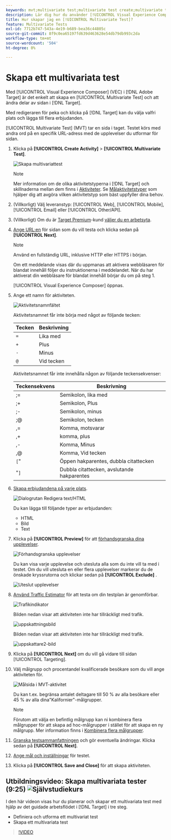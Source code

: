 ```yaml
---
keywords: mvt;multivariate test;multivariate test create;multivariate test creating;mvt create;mvt creating;mvt how;multivariate test how
description: Lär dig hur du använder [!UICONTROL Visual Experience Composer] (VEC) i [!DNL Adobe Target]  för att skapa en [!UICONTROL Multivariate Test] (MVT).
title: Hur skapar jag en [!UICONTROL Multivariate Test]?
feature: Multivariate Tests
exl-id: 7712b747-543a-4e19-b689-bea36c44805c
source-git-commit: 8f9c0ea65197fd639d463628e54db79db993c2da
workflow-type: tm+mt
source-wordcount: '504'
ht-degree: 0%

---
```


# Skapa ett multivariata test

Med [!UICONTROL Visual Experience Composer] (VEC) i [!DNL Adobe Target] är det enkelt att skapa en [!UICONTROL Multivariate Test] och att ändra delar av sidan i [!DNL Target].

Med redigeraren för peka och klicka på [!DNL Target] kan du välja valfri plats och lägga till flera erbjudanden.

[!UICONTROL Multivariate Test] (MVT) tar en sida i taget. Testet körs med andra ord på en specifik URL-adress med de upplevelser du utformar för sidan.

1. Klicka på **[!UICONTROL Create Activity]** > **[!UICONTROL Multivariate Test]**.

   ![Skapa multivariattest](/help/main/c-activities/c-multivariate-testing/t-create-multivariate-test/assets/create-multivariate.png)

   >[!NOTE]
   >
   >Mer information om de olika aktivitetstyperna i [!DNL Target] och skillnaderna mellan dem finns i [Aktiviteter](/help/main/c-activities/activities.md#concept_D317A95A1AB54674BA7AB65C7985BA03). Se [Målaktivitetstyper](/help/main/c-activities/target-activities-guide.md) som hjälper dig att avgöra vilken aktivitetstyp som bäst uppfyller dina behov.

1. (Villkorligt) Välj leveranstyp: [!UICONTROL Web], [!UICONTROL Mobile], [!UICONTROL Email] eller [!UICONTROL Other/API].

1. (Villkorligt) Om du är [Target Premium](/help/main/c-intro/intro.md#premium)-kund [väljer du en arbetsyta](/help/main/administrating-target/c-user-management/property-channel/property-channel.md).

1. [Ange URL:en](/help/main/c-activities/c-multivariate-testing/t-create-multivariate-test/url.md#concept_C12E4A85FF3B4E518E3110F6CF1AF9C0) för sidan som du vill testa och klicka sedan på **[!UICONTROL Next]**.

   >[!NOTE]
   >
   >Använd en fullständig URL, inklusive HTTP eller HTTPS i början.

   Om ett meddelande visas där du uppmanas att aktivera webbläsaren för blandat innehåll följer du instruktionerna i meddelandet. När du har aktiverat din webbläsare för blandat innehåll börjar du om på steg 1.

   [!UICONTROL Visual Experience Composer] öppnas.

1. Ange ett namn för aktiviteten.

   ![Aktivitetsnamnfältet](/help/main/c-activities/c-multivariate-testing/t-create-multivariate-test/assets/activityname.png)

   Aktivitetsnamnet får inte börja med något av följande tecken:

   | Tecken | Beskrivning |
   |--- |--- |
   | `=` | Lika med |
   | `+` | Plus |
   | `-` | Minus |
   | `@` | Vid tecken |

   Aktivitetsnamnet får inte innehålla någon av följande teckensekvenser:

   | Teckensekvens | Beskrivning |
   |--- |--- |
   | ;= | Semikolon, lika med |
   | ;+ | Semikolon, Plus |
   | ;- | Semikolon, minus |
   | ;@ | Semikolon, tecken |
   | ,= | Komma, motsvarar |
   | ,+ | komma, plus |
   | ,- | Komma, Minus |
   | ,@ | Komma, Vid tecken |
   | `[`&quot; | Öppen hakparentes, dubbla citattecken |
   | &quot;`]` | Dubbla citattecken, avslutande hakparentes |

1. [Skapa erbjudandena på varje plats](/help/main/c-activities/c-multivariate-testing/t-create-multivariate-test/add-offers.md#concept_DCE6B45C30F7419B8EC17AFDEE8D8AA6).

   ![Dialogrutan Redigera text/HTML](/help/main/c-activities/c-multivariate-testing/t-create-multivariate-test/assets/editoffers.png)

   Du kan lägga till följande typer av erbjudanden:

   * HTML
   * Bild
   * Text

1. Klicka på **[!UICONTROL Preview]** för att [förhandsgranska dina upplevelser](/help/main/c-activities/c-multivariate-testing/t-create-multivariate-test/preview-experiences.md).

   ![Förhandsgranska upplevelser](/help/main/c-activities/c-multivariate-testing/t-create-multivariate-test/assets/preview-mvt.png)

   Du kan visa varje upplevelse och utesluta alla som du inte vill ta med i testet. Om du vill utesluta en eller flera upplevelser markerar du de önskade kryssrutorna och klickar sedan på **[!UICONTROL Exclude]** .

   ![Uteslut upplevelser](/help/main/c-activities/c-multivariate-testing/t-create-multivariate-test/assets/preview-mvt-exclude.png)

1. [Använd Traffic Estimator](/help/main/c-activities/c-multivariate-testing/t-create-multivariate-test/traffic-estimator.md#task_71AA6922AFD447EA8C5E610A78ABA714) för att testa om din testplan är genomförbar.

   ![Trafikindikator](/help/main/c-activities/c-multivariate-testing/t-create-multivariate-test/assets/mvt-traffic-indicator.png)

   Bilden nedan visar att aktiviteten inte har tillräckligt med trafik.

   ![uppskattningsbild](assets/estimator.png)

   Bilden nedan visar att aktiviteten inte har tillräckligt med trafik.

   ![uppskattare2-bild](assets/estimator2.png)

1. Klicka på **[!UICONTROL Next]** om du vill gå vidare till sidan [!UICONTROL Targeting].

1. Välj målgrupp och procentandel kvalificerade besökare som du vill ange aktiviteten för.

   ![Målsida i MVT-aktivitet](/help/main/c-activities/c-multivariate-testing/t-create-multivariate-test/assets/mvt_audperc.png)

   Du kan t.ex. begränsa antalet deltagare till 50 % av alla besökare eller 45 % av alla dina&quot;Kalifornier&quot;-målgrupper.

   >[!NOTE]
   >
   >Förutom att välja en befintlig målgrupp kan ni kombinera flera målgrupper för att skapa ad hoc-målgrupper i stället för att skapa en ny målgrupp. Mer information finns i [Kombinera flera målgrupper](/help/main/c-target/combining-multiple-audiences.md#concept_A7386F1EA4394BD2AB72399C225981E5).

1. [Granska testsammanfattningen](/help/main/c-activities/c-multivariate-testing/t-create-multivariate-test/test-summary.md#reference_971AB225963A4DC18EEB5B0E20F0A4A7) och gör eventuella ändringar. Klicka sedan på **[!UICONTROL Next]**.

1. [Ange mål och inställningar](/help/main/c-activities/c-multivariate-testing/t-create-multivariate-test/goals-and-settings.md#reference_B25389FD6F3A4989801E740364B089CC) för testet.

1. Klicka på **[!UICONTROL Save and Close]** för att skapa aktiviteten.

## Utbildningsvideo: Skapa multivariata tester (9:25) ![Självstudiekurs](/help/main/assets/tutorial.png)

I den här videon visas hur du planerar och skapar ett multivariata test med hjälp av det guidade arbetsflödet i [!DNL Target] i tre steg.

* Definiera och utforma ett multivariat test
* Skapa ett multivariata test

>[!VIDEO](https://video.tv.adobe.com/v/17395)
